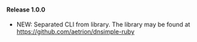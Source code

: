 #### Release 1.0.0

- NEW: Separated CLI from library. The library may be found at https://github.com/aetrion/dnsimple-ruby
